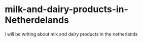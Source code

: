 # milk-and-dairy-products-in-Netherdelands
i will be writing about mik and dairy products in the netherlands
